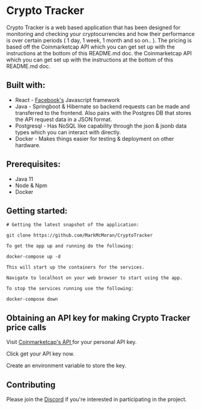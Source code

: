 # Crypto Tracker

Crypto Tracker is a web based application that has been designed for monitoring and checking your cryptocurrencies 
and how their performance is over certain periods ( 1 day, 1 week, 1 month and so on.. ). The pricing is based off 
the Coinmarketcap API which you can get set up with the instructions at the bottom of this README.md doc.
the Coinmarketcap API which you can get set up with the instructions at the bottom of this README.md doc.


## Built with:

 - React - [Facebook's](https://github.com/facebook/react) Javascript framework
 - Java - Springboot & Hibernate so backend requests can be made and transferred to the frontend. 
   Also pairs with the Postgres DB that stores the API request data in a JSON format.
 - Postgresql - Has NoSQL like capability through the json & jsonb data types which you can interact with directly.
 - Docker - Makes things easier for testing & deployment on other hardware.

## Prerequisites:

 - Java 11
 - Node & Npm 
 - Docker 

## Getting started:

```
# Getting the latest snapshot of the application:

git clone https://github.com/MarkMcMoran/CryptoTracker

To get the app up and running do the following:

docker-compose up -d

This will start up the containers for the services.

Navigate to localhost on your web browser to start using the app.

To stop the services running use the following:

docker-compose down 

```

## Obtaining an API key for making Crypto Tracker price calls

Visit [Coinmarketcap's API ](https://coinmarketcap.com/api/) for your personal API key. 

Click get your API key now.

Create an environment variable to store the key. 

## Contributing

Please join the [Discord](https://discord.gg/ekERFsmZTz) if you're interested in participating in the project.
